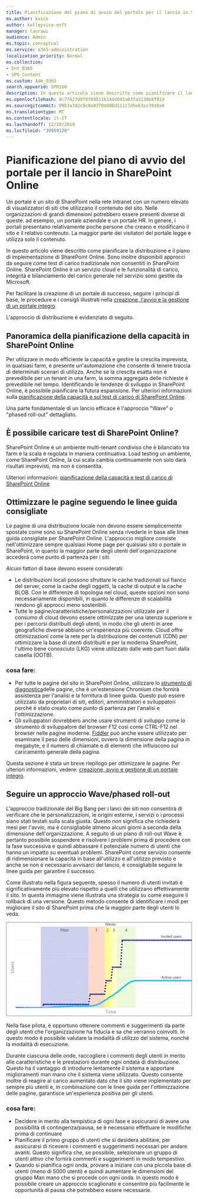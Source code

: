 ```yaml
---
title: Pianificazione del piano di avvio del portale per il lancio in SharePoint Online
ms.author: kvice
author: kelleyvice-msft
manager: laurawi
audience: Admin
ms.topic: conceptual
ms.service: o365-administration
localization_priority: Normal
ms.collection:
- Ent_O365
- SPO_Content
ms.custom: Adm_O365
search.appverid: SPO160
description: In questo articolo viene descritto come pianificare il lancio del portale in SharePoint Online e quali operazioni eseguire per un'operazione di avvio con esito positivo
ms.openlocfilehash: 8c7f427d0f8f89b11b144d045a03fa3138b8f019
ms.sourcegitcommit: 09b3a302c0c9a0370dd86d111c7d5e63cc39a9a0
ms.translationtype: MT
ms.contentlocale: it-IT
ms.lasthandoff: 12/10/2019
ms.locfileid: "39959120"
---
```

# <a name="planning-your-portal-launch-roll-out-plan-in-sharepoint-online"></a>Pianificazione del piano di avvio del portale per il lancio in SharePoint Online

Un portale è un sito di SharePoint nella rete Intranet con un numero elevato di visualizzatori di siti che utilizzano il contenuto del sito. Nelle organizzazioni di grandi dimensioni potrebbero essere presenti diverse di queste. ad esempio, un portale aziendale e un portale HR. In genere, i portali presentano relativamente poche persone che creano e modificano il sito e il relativo contenuto. La maggior parte dei visitatori del portale legge e utilizza solo il contenuto.

In questo articolo viene descritto come pianificare la distribuzione e il piano di implementazione di SharePoint Online. Sono inoltre disponibili approcci da seguire come test di carico tradizionale non consentiti in SharePoint Online. SharePoint Online è un servizio cloud e le funzionalità di carico, integrità e bilanciamento del carico generale nel servizio sono gestite da Microsoft.

Per facilitare la creazione di un portale di successo, seguire i principi di base, le procedure e i consigli illustrati nella [creazione, l'avvio e la gestione di un portale integro](https://go.microsoft.com/fwlink/?linkid=2105838) 

L'approccio di distribuzione è evidenziato di seguito.

## <a name="overview-of-capacity-planning-in-sharepoint-online"></a>Panoramica della pianificazione della capacità in SharePoint Online
Per utilizzare in modo efficiente la capacità e gestire la crescita imprevista, in qualsiasi farm, è presente un'automazione che consente di tenere traccia di determinati scenari di utilizzo. Anche se la crescita esatta non è prevedibile per un tenant in una farm, la somma aggregata delle richieste è prevedibile nel tempo. Identificando le tendenze di sviluppo in SharePoint Online, è possibile pianificare la futura espansione. Per ulteriori informazioni sulla [pianificazione della capacità e sul test di carico di SharePoint Online](https://docs.microsoft.com/office365/enterprise/capacity-planning-and-load-testing-sharepoint-online).

Una parte fondamentale di un lancio efficace è l'approccio "Wave" o "phased roll-out" dettagliato. 

## <a name="can-i-load-test-sharepoint-online"></a>È possibile caricare test di SharePoint Online?
SharePoint Online è un ambiente multi-tenant condiviso che è bilanciato tra farm e la scala è regolata in maniera continuativa. Load testing un ambiente, come SharePoint Online, la cui scala cambia continuamente non solo darà risultati imprevisti, ma non è consentita. 

Ulteriori informazioni: [pianificazione della capacità e test di carico di SharePoint Online](https://docs.microsoft.com/office365/enterprise/capacity-planning-and-load-testing-sharepoint-online)

## <a name="optimize-pages-by-following-recommended-guidelines"></a>Ottimizzare le pagine seguendo le linee guida consigliate
Le pagine di una distribuzione locale non devono essere semplicemente spostate come sono su SharePoint Online senza rivederle in base alle linee guida consigliate per SharePoint Online. L'approccio migliore consiste nell'ottimizzare sempre qualsiasi Home page per qualsiasi sito o portale in SharePoint, in quanto la maggior parte degli utenti dell'organizzazione accederà come punto di partenza per i siti.

Alcuni fattori di base devono essere considerati:
- Le distribuzioni locali possono sfruttare le cache tradizionali sul fianco del server, come la cache degli oggetti, la cache di output e la cache BLOB. Con le differenze di topologia nel cloud, queste opzioni non sono necessariamente disponibili, in quanto le differenze di scalabilità rendono gli approcci meno sostenibili.
- Tutte le pagine/caratteristiche/personalizzazioni utilizzate per il consumo di cloud devono essere ottimizzate per una latenza superiore e per i percorsi distribuiti degli utenti, in modo che gli utenti in aree geografiche diverse abbiano un'esperienza più coerente. Cloud offre ottimizzazioni come la rete per la distribuzione dei contenuti (CDN) per ottimizzare la base di utenti distribuiti e per la moderna SharePoint, l'ultimo bene conosciuto (LKG) viene utilizzato dalle web part fuori dalla casella (OOTB).

### <a name="what-to-do"></a>cosa fare:
 - Per tutte le pagine del sito in SharePoint Online, utilizzare lo [strumento di diagnostica](https://aka.ms/perftool)delle pagine, che è un'estensione Chromium che fornirà assistenza per l'analisi e la fornitura di linee guida. Questo può essere utilizzato da proprietari di siti, editori, amministratori e sviluppatori perché è stato creato come punto di partenza per l'analisi e l'ottimizzazione.
 - Gli sviluppatori dovrebbero anche usare strumenti di sviluppo come lo strumento di sviluppatore del browser F12 così come CTRL-F12 nel browser nelle pagine moderne. [Fiddler](https://www.telerik.com/download/fiddler) può anche essere utilizzato per esaminare il peso delle dimensioni, ovvero la dimensione della pagina in megabyte, e il numero di chiamate e di elementi che influiscono sul caricamento generale della pagina. 

Questa sezione è stata un breve riepilogo per ottimizzare le pagine.  Per ulteriori informazioni, vedere: [creazione, avvio e gestione di un portale integro](https://go.microsoft.com/fwlink/?linkid=2105838).

## <a name="follow-a-wave--phased-roll-out-approach"></a>Seguire un approccio Wave/phased roll-out
L'approccio tradizionale del Big Bang per i lanci dei siti non consentirà di verificare che le personalizzazioni, le origini esterne, i servizi o i processi siano stati testati sulla scala giusta. Questo non significa che richiederà mesi per l'avvio, ma è consigliabile almeno alcuni giorni a seconda della dimensione dell'organizzazione. A seguito di un piano di roll-out Wave è pertanto possibile sospendere e risolvere i problemi prima di procedere con la fase successiva e quindi abbassare il potenziale numero di utenti che hanno un impatto su eventuali problemi. SharePoint come servizio consente di ridimensionare la capacità in base all'utilizzo e all'utilizzo previsto e anche se non è necessario avvisarci del lancio, è consigliabile seguire le linee guida per garantire il successo.
  
Come illustrato nella figura seguente, spesso il numero di utenti invitati è significativamente più elevato rispetto a quelli che utilizzano effettivamente il sito. In questa immagine viene illustrata una strategia su come eseguire il rollback di una versione. Questo metodo consente di identificare i modi per migliorare il sito di SharePoint prima che la maggior parte degli utenti lo veda.
  
![Grafico degli utenti invitati e attivi](media/0bc14a20-9420-4986-b9b9-fbcd2c6e0fb9.png)
  
Nella fase pilota, è opportuno ottenere commenti e suggerimenti da parte degli utenti che l'organizzazione ha fiducia e sa che verranno coinvolti. In questo modo è possibile valutare la modalità di utilizzo del sistema, nonché la modalità di esecuzione.
  
Durante ciascuna delle onde, raccogliere i commenti degli utenti in merito alle caratteristiche e le prestazioni durante ogni ondata di distribuzione. Questo ha il vantaggio di introdurre lentamente il sistema e apportare miglioramenti man mano che il sistema viene utilizzato. Questo consente inoltre di reagire al carico aumentato dato che il sito viene implementato per sempre più utenti e, in combinazione con le linee guida per l'ottimizzazione delle pagine, garantisce un'esperienza positiva per gli utenti.

### <a name="what-to-do"></a>cosa fare:
- Decidere in merito alla tempistica di ogni fase e assicurarsi di avere una possibilità di contingenza/pausa, se è necessario effettuare le modifiche prima di continuare
- Pianificare il primo gruppo di utenti che si desidera abilitare, per assicurarsi di ricevere i commenti e suggerimenti necessari per andare avanti. Questo significa che, se possibile, selezionare un gruppo di utenti attivo che fornirà commenti e suggerimenti in modo tempestivo.
- Quando si pianifica ogni onda, provare a iniziare con una piccola base di utenti (meno di 5000 utenti) e quindi aumentare le dimensioni del gruppo Man mano che si procede con ogni onda. In questo modo è possibile creare un approccio scaglionato e consentire più facilmente le opportunità di pausa che potrebbero essere necessarie.

